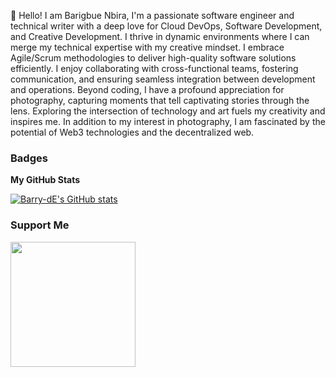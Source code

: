 👋 Hello! I am Barigbue Nbira, I'm a passionate software engineer and technical writer with a deep love for Cloud DevOps, Software Development, and Creative Development. I thrive in dynamic environments where I can merge my technical expertise with my creative mindset.
I embrace Agile/Scrum methodologies to deliver high-quality software solutions efficiently. I enjoy collaborating with cross-functional teams, fostering communication, and ensuring seamless integration between development and operations.
Beyond coding, I have a profound appreciation for photography, capturing moments that tell captivating stories through the lens. Exploring the intersection of technology and art fuels my creativity and inspires me.
In addition to my interest in photography, I am fascinated by the potential of Web3 technologies and the decentralized web. 

### Badges

<b>My GitHub Stats</b>

<a href="http://www.github.com/Barry-dE"><img src="https://github-readme-stats.vercel.app/api?username=Barry-dE&show_icons=true&hide=&count_private=true&title_color=ffffff&text_color=ffffff&icon_color=f97316&bg_color=000000&hide_border=true&show_icons=true" alt="Barry-dE's GitHub stats" /></a>
### Support Me

<a href="https://www.buymeacoffee.com/Barigbue Nbira"><img src="https://cdn.buymeacoffee.com/buttons/v2/default-yellow.png" width="200" /></a>
